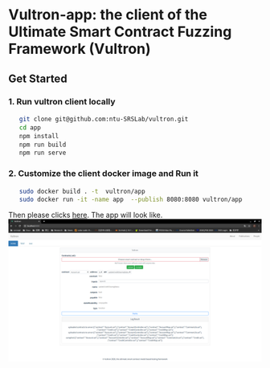 # Vultron-app: the client of the Ultimate Smart Contract Fuzzing Framework (Vultron)

## Get Started
### 1. Run vultron client locally
```bash
   git clone git@github.com:ntu-SRSLab/vultron.git
   cd app 
   npm install
   npm run build
   npm run serve
```
### 2. Customize the client docker image and Run it 
```bash
   sudo docker build . -t  vultron/app
   sudo docker run -it -name app  --publish 8080:8080 vultron/app
```
Then please clicks [here](http://localhost:8080/).  The app will look like.
![vultron client](./images/vultron.png)